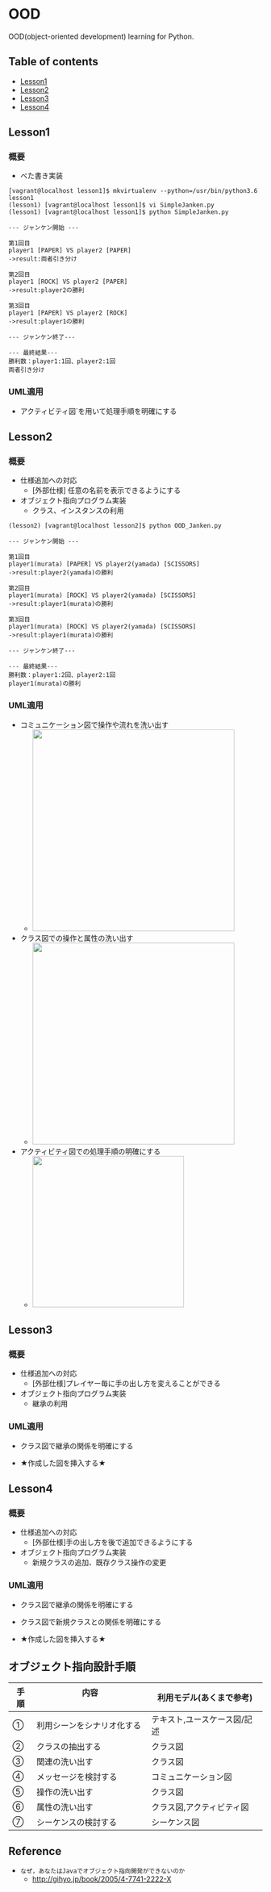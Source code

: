 # OOD

OOD(object-oriented development) learning for Python.

## Table of contents

* [Lesson1](#Lesson1)
* [Lesson2](#Lesson2)
* [Lesson3](#Lesson3)
* [Lesson4](#Lesson4)

## Lesson1

### 概要

* べた書き実装

```
[vagrant@localhost lesson1]$ mkvirtualenv --python=/usr/bin/python3.6 lesson1
(lesson1) [vagrant@localhost lesson1]$ vi SimpleJanken.py
(lesson1) [vagrant@localhost lesson1]$ python SimpleJanken.py
```

```
--- ジャンケン開始 ---

第1回目
player1 [PAPER] VS player2 [PAPER]
->result:両者引き分け

第2回目
player1 [ROCK] VS player2 [PAPER]
->result:player2の勝利

第3回目
player1 [PAPER] VS player2 [ROCK]
->result:player1の勝利

--- ジャンケン終了---

--- 最終結果---
勝利数：player1:1回、player2:1回
両者引き分け

```

### UML適用

* アクティビティ図`を用いて処理手順を明確にする

## Lesson2

### 概要

* 仕様追加への対応
  * [外部仕様] 任意の名前を表示できるようにする
* オブジェクト指向プログラム実装
  * クラス、インスタンスの利用

```
(lesson2) [vagrant@localhost lesson2]$ python OOD_Janken.py
```

```
--- ジャンケン開始 ---

第1回目
player1(murata) [PAPER] VS player2(yamada) [SCISSORS]
->result:player2(yamada)の勝利

第2回目
player1(murata) [ROCK] VS player2(yamada) [SCISSORS]
->result:player1(murata)の勝利

第3回目
player1(murata) [ROCK] VS player2(yamada) [SCISSORS]
->result:player1(murata)の勝利

--- ジャンケン終了---

--- 最終結果---
勝利数：player1:2回、player2:1回
player1(murata)の勝利

```

### UML適用

* コミュニケーション図で操作や流れを洗い出す
  * <img src="./lesson2/Doc/02_communication.png" width="400">
* クラス図での操作と属性の洗い出す
  * <img src="./lesson2/Doc/01_class.png" width="400">
* アクティビティ図での処理手順の明確にする
  * <img src="./lesson2/Doc/00_activity.png" width="300">

## Lesson3

### 概要

* 仕様追加への対応
  * [外部仕様]プレイヤー毎に手の出し方を変えることができる
* オブジェクト指向プログラム実装
  * 継承の利用

### UML適用

* クラス図で継承の関係を明確にする

* ★作成した図を挿入する★


## Lesson4

### 概要

* 仕様追加への対応
  * [外部仕様]手の出し方を後で追加できるようにする
* オブジェクト指向プログラム実装
  * 新規クラスの追加、既存クラス操作の変更

### UML適用

* クラス図で継承の関係を明確にする
* クラス図で新規クラスとの関係を明確にする

* ★作成した図を挿入する★

## オブジェクト指向設計手順

| 手順|  内容 　　　　　　　　　　　 | 利用モデル(あくまで参考) |
| --- | ------------------------  |---------------|
|  ①  |  利用シーンをシナリオ化する  |テキスト,ユースケース図/記述|
|  ②  |  クラスの抽出する           |クラス図|
|  ③  |  関連の洗い出す             |クラス図|
|  ④  |  メッセージを検討する       |コミュニケーション図|
|  ⑤  |  操作の洗い出す             |クラス図|
|  ⑥  |  属性の洗い出す             |クラス図,アクティビティ図|
|  ⑦  |  シーケンスの検討する        |シーケンス図|

## Reference

* `なぜ，あなたはJavaでオブジェクト指向開発ができないのか`
  * http://gihyo.jp/book/2005/4-7741-2222-X

